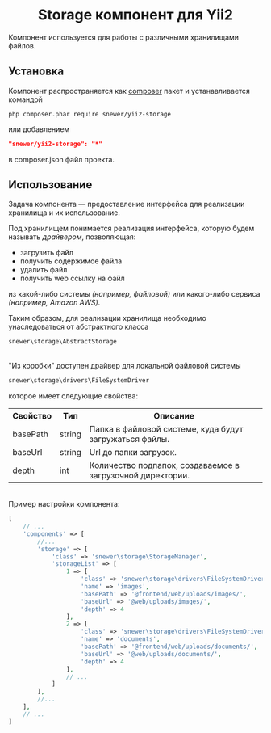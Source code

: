 
<p align="center">
    <h1 align="center">Storage компонент для Yii2</h1>
</p>

Компонент используется для работы с различными хранилищами файлов.

Установка
---------
Компонент распространяется как [composer](http://getcomposer.org/download/) пакет
и устанавливается командой
```
php composer.phar require snewer/yii2-storage
```
или добавлением
```json
"snewer/yii2-storage": "*"
```
в composer.json файл проекта.

Использование
-------------
Задача компонента — предоставление интерфейса для реализации хранилища и их использование.

Под хранилищем понимается реализация интерфейса,
которую будем называть _драйвером_, позволяющая:

- загрузить файл
- получить содержимое файла
- удалить файл
- получить web ссылку на файл

из какой-либо системы _(например, файловой)_
или какого-либо сервиса _(например, Amazon AWS)_.

Таким образом, для реализации хранилища необходимо
унаследоваться от абстрактного класса
```php
snewer\storage\AbstractStorage
```

\
"Из коробки" доступен драйвер для локальной файловой системы
```php
snewer\storage\drivers\FileSystemDriver
```
которое имеет следующие свойства:
<table>
        <tr>
            <th>Свойство</th>
            <th>Тип</th>
            <th>Описание</th>
        </tr>
        <tr>
            <td>basePath</td>
            <td>string</td>
            <td>Папка в файловой системе, куда будут загружаться файлы.</td>
        </tr>
        <tr>
             <td>baseUrl</td>
             <td>string</td>
             <td>Url до папки загрузок.</td>
        </tr>
        <tr>
             <td>depth</td>
             <td>int</td>
             <td>Количество подпапок, создаваемое в загрузочной директории.</td>
        </tr>
</table>

\
Пример настройки компонента:
```php
[
    // ...
    'components' => [
        //...
        'storage' => [
            'class' => 'snewer\storage\StorageManager',
            'storageList' => [
                1 => [
                    'class' => 'snewer\storage\drivers\FileSystemDriver',
                    'name' => 'images',
                    'basePath' => '@frontend/web/uploads/images/',
                    'baseUrl' => '@web/uploads/images/',
                    'depth' => 4
                ],
                2 => [
                    'class' => 'snewer\storage\drivers\FileSystemDriver',
                    'name' => 'documents',
                    'basePath' => '@frontend/web/uploads/documents/',
                    'baseUrl' => '@web/uploads/documents/',
                    'depth' => 4
                ],
                // ...
            ]
        ],
        //...
    ],
    // ...
]
```